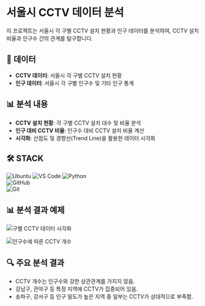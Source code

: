 # 서울시 CCTV 데이터 분석

이 프로젝트는 서울시 각 구별 CCTV 설치 현황과 인구 데이터를 분석하여, CCTV 설치 비율과 인구수 간의 관계를 탐구합니다.

## 📁 데이터

- **CCTV 데이터**: 서울시 각 구별 CCTV 설치 현황
- **인구 데이터**: 서울시 각 구별 인구수 및 기타 인구 통계

## 📊 분석 내용

- **CCTV 설치 현황**: 각 구별 CCTV 설치 대수 및 비율 분석
- **인구 대비 CCTV 비율**: 인구수 대비 CCTV 설치 비율 계산
- **시각화**: 산점도 및 경향선(Trend Line)을 활용한 데이터 시각화

## 🛠 STACK
![Ubuntu](https://img.shields.io/badge/Ubuntu-E95420?style=for-the-badge&logo=ubuntu&logoColor=white) ![VS Code](https://img.shields.io/badge/Visual_Studio_Code-007ACC?style=for-the-badge&logo=visual-studio-code&logoColor=white) ![Python](https://img.shields.io/badge/Python-3776AB?style=for-the-badge&logo=python&logoColor=white)  
![GitHub](https://img.shields.io/badge/GitHub-181717?style=for-the-badge&logo=github&logoColor=white)  
![Git](https://img.shields.io/badge/Git-F05032?style=for-the-badge&logo=git&logoColor=white)

## 📊 분석 결과 예제
![구별 CCTV 데이터 시각화]([https://user-images.githubusercontent.com/12345678/abcdefg.png](https://private-user-images.githubusercontent.com/192555666/423212994-84c37d81-1619-4809-84d9-cd4ed8a375b6.png?jwt=eyJhbGciOiJIUzI1NiIsInR5cCI6IkpXVCJ9.eyJpc3MiOiJnaXRodWIuY29tIiwiYXVkIjoicmF3LmdpdGh1YnVzZXJjb250ZW50LmNvbSIsImtleSI6ImtleTUiLCJleHAiOjE3NDIxMjkwNzUsIm5iZiI6MTc0MjEyODc3NSwicGF0aCI6Ii8xOTI1NTU2NjYvNDIzMjEyOTk0LTg0YzM3ZDgxLTE2MTktNDgwOS04NGQ5LWNkNGVkOGEzNzViNi5wbmc_WC1BbXotQWxnb3JpdGhtPUFXUzQtSE1BQy1TSEEyNTYmWC1BbXotQ3JlZGVudGlhbD1BS0lBVkNPRFlMU0E1M1BRSzRaQSUyRjIwMjUwMzE2JTJGdXMtZWFzdC0xJTJGczMlMkZhd3M0X3JlcXVlc3QmWC1BbXotRGF0ZT0yMDI1MDMxNlQxMjM5MzVaJlgtQW16LUV4cGlyZXM9MzAwJlgtQW16LVNpZ25hdHVyZT03ZDU0YjdhOWIzNGRiMzY3NTAwNDI2YjBhNjcxMTlhYjU1MjdlMjhmNjY1YzY0MmYyODJjNzQxY2I2NDAyM2VjJlgtQW16LVNpZ25lZEhlYWRlcnM9aG9zdCJ9.1lcOXa0CU--Ow5f1ChO1PLOTRck4dNeOsXP7ucVltCc))

![인구수에 따른 CCTV 개수 ]([https://user-images.githubusercontent.com/12345678/abcdefg.png](https://private-user-images.githubusercontent.com/192555666/423213881-67194f5a-51e9-41b7-80fa-bfcf1a1cf70a.png?jwt=eyJhbGciOiJIUzI1NiIsInR5cCI6IkpXVCJ9.eyJpc3MiOiJnaXRodWIuY29tIiwiYXVkIjoicmF3LmdpdGh1YnVzZXJjb250ZW50LmNvbSIsImtleSI6ImtleTUiLCJleHAiOjE3NDIxMjkyNTEsIm5iZiI6MTc0MjEyODk1MSwicGF0aCI6Ii8xOTI1NTU2NjYvNDIzMjEzODgxLTY3MTk0ZjVhLTUxZTktNDFiNy04MGZhLWJmY2YxYTFjZjcwYS5wbmc_WC1BbXotQWxnb3JpdGhtPUFXUzQtSE1BQy1TSEEyNTYmWC1BbXotQ3JlZGVudGlhbD1BS0lBVkNPRFlMU0E1M1BRSzRaQSUyRjIwMjUwMzE2JTJGdXMtZWFzdC0xJTJGczMlMkZhd3M0X3JlcXVlc3QmWC1BbXotRGF0ZT0yMDI1MDMxNlQxMjQyMzFaJlgtQW16LUV4cGlyZXM9MzAwJlgtQW16LVNpZ25hdHVyZT00ZjlhMDUxY2E1MDc5NTJhYWRkZDVkZjg4ZDc4NTI1YWZjYjE3ZmM1OWY3ZGZkZmJlYzA2YjdkZWE2MGI3MTM0JlgtQW16LVNpZ25lZEhlYWRlcnM9aG9zdCJ9.EslvfShGTJS0OY7odeaAnC-E7plW92tCSPrcXBhj5aA))

## 🔍 주요 분석 결과
- CCTV 개수는 인구수와 강한 상관관계를 가지지 않음.
- 강남구, 관악구 등 특정 지역에 CCTV가 집중되어 있음.
- 송파구, 강서구 등 인구 밀도가 높은 지역 중 일부는 CCTV가 상대적으로 부족함.


